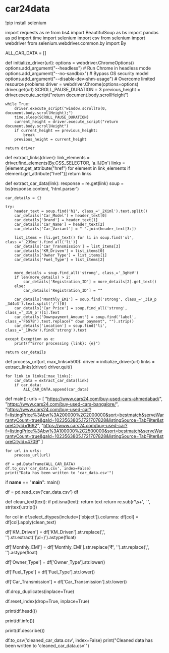 # car24data

!pip install selenium

import requests as re
from bs4 import BeautifulSoup as bs
import pandas as pd
import time
import selenium
import csv
from selenium import webdriver
from selenium.webdriver.common.by import By


ALL_CAR_DATA = []

def initialize_driver(url):
    options = webdriver.ChromeOptions()
    options.add_argument("--headless")  # Run Chrome in headless mode
    options.add_argument("--no-sandbox")  # Bypass OS security model
    options.add_argument("--disable-dev-shm-usage")  # Overcome limited resource problems
    driver = webdriver.Chrome(options=options)
    driver.get(url)
    SCROLL_PAUSE_DURATION = 3
    previous_height = driver.execute_script("return document.body.scrollHeight")

    while True:
        driver.execute_script("window.scrollTo(0, document.body.scrollHeight);")
        time.sleep(SCROLL_PAUSE_DURATION)
        current_height = driver.execute_script("return document.body.scrollHeight")
        if current_height == previous_height:
            break
        previous_height = current_height

    return driver

def extract_links(driver):
    link_elements = driver.find_elements(By.CSS_SELECTOR, 'a.IIJDn')
    links = [element.get_attribute("href") for element in link_elements if element.get_attribute("href")]
    return links

def extract_car_data(link):
    response = re.get(link)
    soup = bs(response.content, 'html.parser')

    car_details = {}

    try:
        header_text = soup.find('h1', class_='_2Ximl').text.split()
        car_details['Car_Model'] = header_text[0]
        car_details['Brand'] = header_text[1]
        car_details['Car_Name'] = header_text[2]
        car_details['Car_Variant'] = " ".join(header_text[3:])

        list_items = [li.get_text() for li in soup.find('ul', class_='_2JSmz').find_all('li')]
        car_details['Car_Transmission'] = list_items[3]
        car_details['KM_Driven'] = list_items[0]
        car_details['Owner_Type'] = list_items[1]
        car_details['Fuel_Type'] = list_items[2]


        more_details = soup.find_all('strong', class_='_3gHeV')
        if len(more_details) > 2:
            car_details['Registration_ID'] = more_details[2].get_text()
        else:
            car_details['Registration_ID'] = ""

        car_details['Monthly_EMI'] = soup.find('strong', class_='_3i9_p _3d4o3').text.split('/')[0]
        car_details['Car_Price'] = soup.find_all('strong', class_='_3i9_p')[1].text
        car_details['Downpayment_Amount'] = soup.find('label', class_='F6S7B').text.replace(" down payment", "").strip()
        car_details['Location'] = soup.find('li', class_='_1Rvdw').find('strong').text

    except Exception as e:
        print(f"Error processing {link}: {e}")

    return car_details

def process_url(url, max_links=500):
    driver = initialize_driver(url)
    links = extract_links(driver)
    driver.quit()

    for link in links[:max_links]:
        car_data = extract_car_data(link)
        if car_data:
            ALL_CAR_DATA.append(car_data)
def main():
    urls = [
        "https://www.cars24.com/buy-used-cars-ahmedabad/",
        "https://www.cars24.com/buy-used-cars-bangalore/",
        "https://www.cars24.com/buy-used-car?f=listingPrice%3Abw%3A200000%2C2000000&sort=bestmatch&serveWarrantyCount=true&gaId=1023563805.1721707828&listingSource=TabFilter&storeCityId=1692",
        "https://www.cars24.com/buy-used-car?f=listingPrice%3Abw%3A100000%2C2500000&sort=bestmatch&serveWarrantyCount=true&gaId=1023563805.1721707828&listingSource=TabFilter&storeCityId=4709"
       ]

    for url in urls:
        process_url(url)

    df = pd.DataFrame(ALL_CAR_DATA)
    df.to_csv('car_data.csv', index=False)
    print("Data has been written to 'car_data.csv'")

if __name__ == "__main__":
   main()

df = pd.read_csv('car_data.csv')
df

def clean_text(text):
    if pd.isna(text):
        return text
    return re.sub(r'\s+', ' ', str(text).strip())

for col in df.select_dtypes(include=['object']).columns:
    df[col] = df[col].apply(clean_text)

df['KM_Driven'] = df['KM_Driven'].str.replace(',', '').str.extract('(\d+)').astype(float)

df['Monthly_EMI'] = df['Monthly_EMI'].str.replace('₹', '').str.replace(',', '').astype(float)

df['Owner_Type'] = df['Owner_Type'].str.lower()

df['Fuel_Type'] = df['Fuel_Type'].str.lower()

df['Car_Transmission'] = df['Car_Transmission'].str.lower()

df.drop_duplicates(inplace=True)

df.reset_index(drop=True, inplace=True)

print(df.head())

print(df.info())

print(df.describe())

df.to_csv('cleaned_car_data.csv', index=False)
print("Cleaned data has been written to 'cleaned_car_data.csv'")
